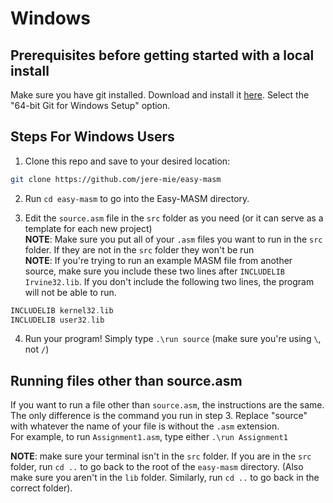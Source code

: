 # Windows

## Prerequisites before getting started with a local install

Make sure you have git installed. Download and install it [here](https://git-scm.com/download/win). Select the "64-bit Git for Windows Setup" option.

## Steps For Windows Users

1. Clone this repo and save to your desired location:

```bash
git clone https://github.com/jere-mie/easy-masm
```

2. Run `cd easy-masm` to go into the Easy-MASM directory.

3. Edit the `source.asm` file in the `src` folder as you need (or it can serve as a template for each new project) \
**NOTE**: Make sure you put all of your `.asm` files you want to run in the `src` folder. If they are not in the `src` folder they won't be run \
**NOTE**: If you're trying to run an example MASM file from another source, make sure you include these two lines after `INCLUDELIB Irvine32.lib`. If you don't include the following two lines, the program will not be able to run.

```asm
INCLUDELIB kernel32.lib
INCLUDELIB user32.lib
```

4. Run your program! Simply type `.\run source` (make sure you're using `\`, not `/`)

## Running files other than source.asm

If you want to run a file other than `source.asm`, the instructions are the same. The only difference is the command you run in step 3. Replace "source" with whatever the name of your file is without the `.asm` extension.  
For example, to run `Assignment1.asm`, type either `.\run Assignment1`

**NOTE**: make sure your terminal isn't in the `src` folder. If you are in the `src` folder, run `cd ..` to go back to the root of the `easy-masm` directory. (Also make sure you aren't in the `lib` folder. Similarly, run `cd ..` to go back in the correct folder).

